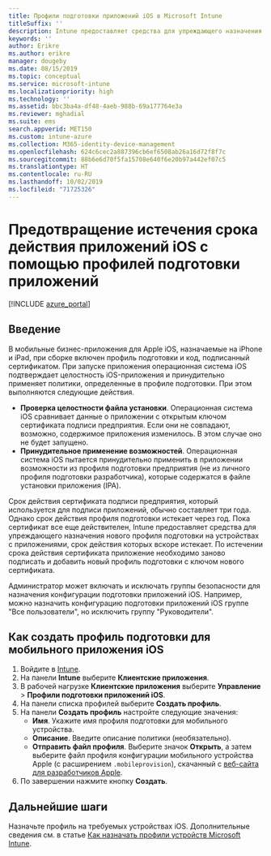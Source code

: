 ```yaml
---
title: Профили подготовки приложений iOS в Microsoft Intune
titleSuffix: ''
description: Intune предоставляет средства для упреждающего назначения нового профиля подготовки на устройствах с приложениями, срок действия которых вскоре истекает.
keywords: ''
author: Erikre
ms.author: erikre
manager: dougeby
ms.date: 08/15/2019
ms.topic: conceptual
ms.service: microsoft-intune
ms.localizationpriority: high
ms.technology: ''
ms.assetid: bbc3ba4a-df48-4aeb-988b-69a177764e3a
ms.reviewer: mghadial
ms.suite: ems
search.appverid: MET150
ms.custom: intune-azure
ms.collection: M365-identity-device-management
ms.openlocfilehash: 624c6cec2a887396cb6ef6508ab26a16d72f8f7c
ms.sourcegitcommit: 88b6e6d70f5fa15708e640f6e20b97a442ef07c5
ms.translationtype: HT
ms.contentlocale: ru-RU
ms.lasthandoff: 10/02/2019
ms.locfileid: "71725326"
---
```

# <a name="use-ios-app-provisioning-profiles-to-prevent-your-apps-from-expiring"></a>Предотвращение истечения срока действия приложений iOS с помощью профилей подготовки приложений

[!INCLUDE [azure_portal](../includes/azure_portal.md)]

## <a name="introduction"></a>Введение

В мобильные бизнес-приложения для Apple iOS, назначаемые на iPhone и iPad, при сборке включен профиль подготовки и код, подписанный сертификатом. При запуске приложения операционная система iOS подтверждает целостность iOS-приложения и принудительно применяет политики, определенные в профиле подготовки. При этом выполняются следующие действия.

- **Проверка целостности файла установки**. Операционная система iOS сравнивает данные о приложении с открытым ключом сертификата подписи предприятия. Если они не совпадают, возможно, содержимое приложения изменилось. В этом случае оно не будет запущено.
- **Принудительное применение возможностей**. Операционная система iOS пытается принудительно применить в приложении возможности из профиля подготовки предприятия (не из личного профиля подготовки разработчика), которые содержатся в файле установки приложения (IPA).


Срок действия сертификата подписи предприятия, который используется для подписи приложений, обычно составляет три года. Однако срок действия профиля подготовки истекает через год. Пока сертификат все еще действителен, Intune предоставляет средства для упреждающего назначения нового профиля подготовки на устройствах с приложениями, срок действия которых вскоре истекает.
По истечении срока действия сертификата приложение необходимо заново подписать и добавить новый профиль подготовки с ключом нового сертификата.

Администратор может включать и исключать группы безопасности для назначения конфигурации подготовки приложений iOS. Например, можно назначить конфигурацию подготовки приложений iOS группе "Все пользователи", но исключить группу "Руководители".

## <a name="how-to-create-an-ios-mobile-app-provisioning-profile"></a>Как создать профиль подготовки для мобильного приложения iOS

1. Войдите в [Intune](https://go.microsoft.com/fwlink/?linkid=2090973).
3. На панели **Intune** выберите **Клиентские приложения**.
1. В рабочей нагрузке **Клиентские приложения** выберите **Управление** > **Профили подготовки приложений iOS**.
2. На панели списка профилей выберите **Создать профиль**.
3. На панели **Создать профиль** настройте следующие значения:
    - **Имя**. Укажите имя профиля подготовки для мобильного устройства.
    - **Описание**. Введите описание политики (необязательно).
    - **Отправить файл профиля**. Выберите значок **Открыть**, а затем выберите файл профиля конфигурации мобильного устройства Apple (с расширением `.mobileprovision`), скачанный с [веб-сайта для разработчиков Apple](https://developer.apple.com/).
4. По завершении нажмите кнопку **Создать**.

## <a name="next-steps"></a>Дальнейшие шаги

Назначьте профиль на требуемых устройствах iOS. Дополнительные сведения см. в статье [Как назначать профили устройств Microsoft Intune](../device-profile-assign.md).
